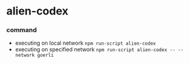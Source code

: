 # alien-codex
### command
- executing on local network
    `npm run-script alien-codex`
- executing on specified network
    `npm run-script alien-codex -- --network goerli`
